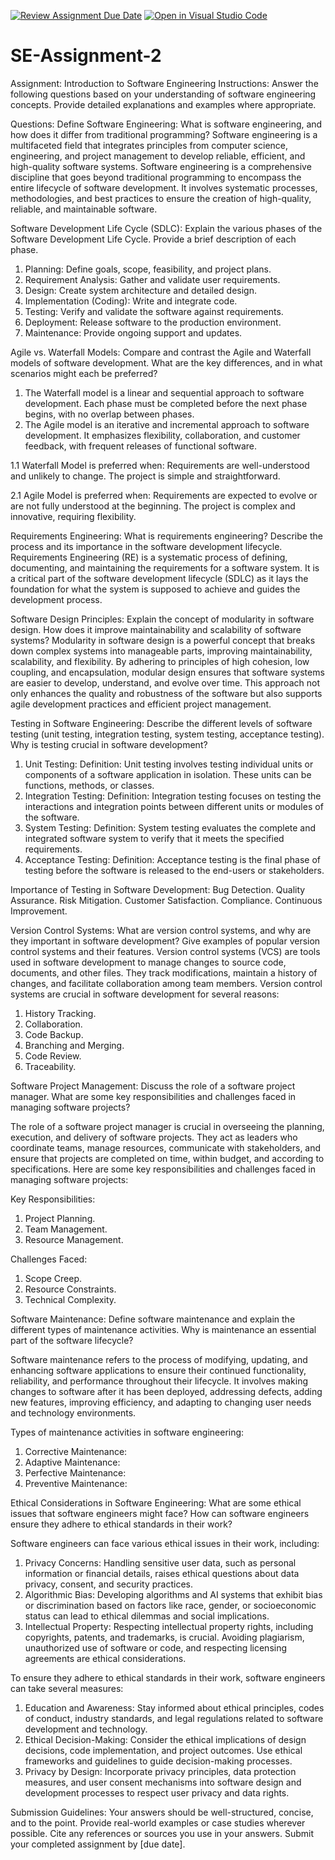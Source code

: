 [![Review Assignment Due Date](https://classroom.github.com/assets/deadline-readme-button-24ddc0f5d75046c5622901739e7c5dd533143b0c8e959d652212380cedb1ea36.svg)](https://classroom.github.com/a/-ucQIGTc)
[![Open in Visual Studio Code](https://classroom.github.com/assets/open-in-vscode-718a45dd9cf7e7f842a935f5ebbe5719a5e09af4491e668f4dbf3b35d5cca122.svg)](https://classroom.github.com/online_ide?assignment_repo_id=15215323&assignment_repo_type=AssignmentRepo)
# SE-Assignment-2
Assignment: Introduction to Software Engineering
Instructions:
Answer the following questions based on your understanding of software engineering concepts. Provide detailed explanations and examples where appropriate.

Questions:
Define Software Engineering:
What is software engineering, and how does it differ from traditional programming?
Software engineering is a multifaceted field that integrates principles from computer science, engineering, and project management to develop reliable, efficient, and high-quality software systems. Software engineering is a comprehensive discipline that goes beyond traditional programming to encompass the entire lifecycle of software development. It involves systematic processes, methodologies, and best practices to ensure the creation of high-quality, reliable, and maintainable software.

Software Development Life Cycle (SDLC):
Explain the various phases of the Software Development Life Cycle. Provide a brief description of each phase.
1. Planning: Define goals, scope, feasibility, and project plans.
2. Requirement Analysis: Gather and validate user requirements.
3. Design: Create system architecture and detailed design.
4. Implementation (Coding): Write and integrate code.
5. Testing: Verify and validate the software against requirements.
6. Deployment: Release software to the production environment.
7. Maintenance: Provide ongoing support and updates.

Agile vs. Waterfall Models:
Compare and contrast the Agile and Waterfall models of software development. What are the key differences, and in what scenarios might each be preferred?
1. The Waterfall model is a linear and sequential approach to software development. Each phase must be completed before the next phase begins, with no overlap between phases.
2. The Agile model is an iterative and incremental approach to software development. It emphasizes flexibility, collaboration, and customer feedback, with frequent releases of functional software.

1.1 Waterfall Model is preferred when:
Requirements are well-understood and unlikely to change.
The project is simple and straightforward.

2.1 Agile Model is preferred when:
Requirements are expected to evolve or are not fully understood at the beginning.
The project is complex and innovative, requiring flexibility.

Requirements Engineering:
What is requirements engineering? Describe the process and its importance in the software development lifecycle.
Requirements Engineering (RE) is a systematic process of defining, documenting, and maintaining the requirements for a software system. It is a critical part of the software development lifecycle (SDLC) as it lays the foundation for what the system is supposed to achieve and guides the development process.

Software Design Principles:
Explain the concept of modularity in software design. How does it improve maintainability and scalability of software systems?
Modularity in software design is a powerful concept that breaks down complex systems into manageable parts, improving maintainability, scalability, and flexibility. By adhering to principles of high cohesion, low coupling, and encapsulation, modular design ensures that software systems are easier to develop, understand, and evolve over time. This approach not only enhances the quality and robustness of the software but also supports agile development practices and efficient project management.

Testing in Software Engineering:
Describe the different levels of software testing (unit testing, integration testing, system testing, acceptance testing). Why is testing crucial in software development?
1. Unit Testing:
Definition: Unit testing involves testing individual units or components of a software application in isolation. These units can be functions, methods, or classes.
2. Integration Testing:
Definition: Integration testing focuses on testing the interactions and integration points between different units or modules of the software.
3. System Testing:
Definition: System testing evaluates the complete and integrated software system to verify that it meets the specified requirements.
4. Acceptance Testing:
Definition: Acceptance testing is the final phase of testing before the software is released to the end-users or stakeholders.

Importance of Testing in Software Development:
Bug Detection.
Quality Assurance.
Risk Mitigation.
Customer Satisfaction.
Compliance.
Continuous Improvement.

Version Control Systems:
What are version control systems, and why are they important in software development? Give examples of popular version control systems and their features.
Version control systems (VCS) are tools used in software development to manage changes to source code, documents, and other files. They track modifications, maintain a history of changes, and facilitate collaboration among team members. Version control systems are crucial in software development for several reasons:
1. History Tracking.
2. Collaboration.
3. Code Backup.
4. Branching and Merging.
5. Code Review.
6. Traceability.

Software Project Management:
Discuss the role of a software project manager. What are some key responsibilities and challenges faced in managing software projects?

The role of a software project manager is crucial in overseeing the planning, execution, and delivery of software projects. They act as leaders who coordinate teams, manage resources, communicate with stakeholders, and ensure that projects are completed on time, within budget, and according to specifications. Here are some key responsibilities and challenges faced in managing software projects:

Key Responsibilities:
1. Project Planning.
2. Team Management.
3. Resource Management.

Challenges Faced:
1. Scope Creep.
2. Resource Constraints.
3. Technical Complexity.


Software Maintenance:
Define software maintenance and explain the different types of maintenance activities. Why is maintenance an essential part of the software lifecycle?

Software maintenance refers to the process of modifying, updating, and enhancing software applications to ensure their continued functionality, reliability, and performance throughout their lifecycle. It involves making changes to software after it has been deployed, addressing defects, adding new features, improving efficiency, and adapting to changing user needs and technology environments.

Types of maintenance activities in software engineering:
1. Corrective Maintenance:
2. Adaptive Maintenance:
3. Perfective Maintenance:
4. Preventive Maintenance:


Ethical Considerations in Software Engineering:
What are some ethical issues that software engineers might face? How can software engineers ensure they adhere to ethical standards in their work?

Software engineers can face various ethical issues in their work, including:
1. Privacy Concerns: Handling sensitive user data, such as personal information or financial details, raises ethical questions about data privacy, consent, and security practices.
2. Algorithmic Bias: Developing algorithms and AI systems that exhibit bias or discrimination based on factors like race, gender, or socioeconomic status can lead to ethical dilemmas and social implications.
3. Intellectual Property: Respecting intellectual property rights, including copyrights, patents, and trademarks, is crucial. Avoiding plagiarism, unauthorized use of software or code, and respecting licensing agreements are ethical considerations.

To ensure they adhere to ethical standards in their work, software engineers can take several measures:
1. Education and Awareness: Stay informed about ethical principles, codes of conduct, industry standards, and legal regulations related to software development and technology.
2. Ethical Decision-Making: Consider the ethical implications of design decisions, code implementation, and project outcomes. Use ethical frameworks and guidelines to guide decision-making processes.
3. Privacy by Design: Incorporate privacy principles, data protection measures, and user consent mechanisms into software design and development processes to respect user privacy and data rights.

Submission Guidelines:
Your answers should be well-structured, concise, and to the point.
Provide real-world examples or case studies wherever possible.
Cite any references or sources you use in your answers.
Submit your completed assignment by [due date].
